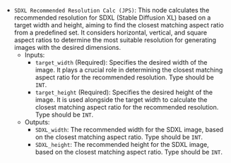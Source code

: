 - `SDXL Recommended Resolution Calc (JPS)`: This node calculates the recommended resolution for SDXL (Stable Diffusion XL) based on a target width and height, aiming to find the closest matching aspect ratio from a predefined set. It considers horizontal, vertical, and square aspect ratios to determine the most suitable resolution for generating images with the desired dimensions.
    - Inputs:
        - `target_width` (Required): Specifies the desired width of the image. It plays a crucial role in determining the closest matching aspect ratio for the recommended resolution. Type should be `INT`.
        - `target_height` (Required): Specifies the desired height of the image. It is used alongside the target width to calculate the closest matching aspect ratio for the recommended resolution. Type should be `INT`.
    - Outputs:
        - `SDXL_width`: The recommended width for the SDXL image, based on the closest matching aspect ratio. Type should be `INT`.
        - `SDXL_height`: The recommended height for the SDXL image, based on the closest matching aspect ratio. Type should be `INT`.
